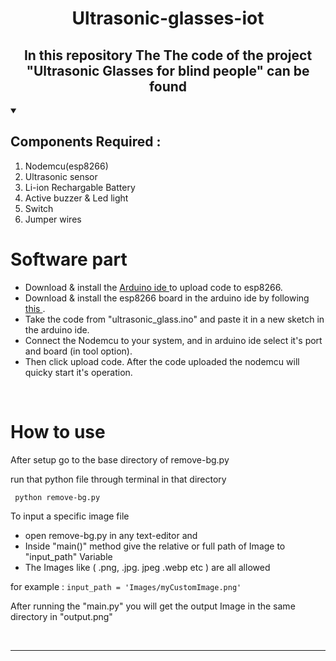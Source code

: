 <h1 align="center"><strong>Ultrasonic-glasses-iot</strong></h1>
<p><h2 align="center">In this repository The The code of the project "Ultrasonic Glasses for blind people" can be found</h2></p>

<details open> 
  <summary><h2>Components Required : </h2></summary>
    <ol>
      <li>Nodemcu(esp8266)</li>
      <li>Ultrasonic sensor</li>
      <li>Li-ion Rechargable Battery</li>
      <li>Active buzzer & Led light</li>
      <li>Switch</li>
      <li>Jumper wires</li>
    </ol>
  </table>
</details>

Software part
============
* Download & install the [ Arduino ide ](https://www.arduino.cc/en/software) to upload code to esp8266.
* Download & install the esp8266 board in the arduino ide by following [ this ](https://randomnerdtutorials.com/how-to-install-esp8266-board-arduino-ide/).
* Take the code from "ultrasonic_glass.ino" and paste it in a new sketch in the arduino ide.
* Connect the Nodemcu to your system, and in arduino ide select it's port and board (in tool option).
* Then click upload code. After the code uploaded the nodemcu will quicky start it's operation.

<br>

How to use
============
After setup go to the base directory of remove-bg.py

run that python file through terminal in that directory
```
 python remove-bg.py
```
To input a specific image file 
* open remove-bg.py in any text-editor and
* Inside "main()" method give the relative or full path of Image to "input_path" Variable 
* The Images like ( .png, .jpg. jpeg .webp etc ) are all allowed

for example : `input_path = 'Images/myCustomImage.png'`

After running the "main.py" you will get the output Image in the same directory in "output.png"

<br>
<hr>

